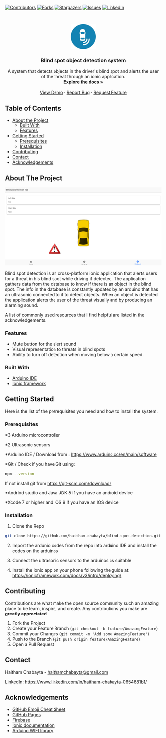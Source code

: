 
[![Contributors][contributors-shield]][contributors-url]
[![Forks][forks-shield]][forks-url]
[![Stargazers][stars-shield]][stars-url]
[![Issues][issues-shield]][issues-url]
[![LinkedIn][linkedin-shield]][linkedin-url]



<!-- PROJECT LOGO -->
<br />
<p align="center">
  <a href="https://github.com/haitham-chabayta/blind-spot-detection">
     <img src="images/logo.png" alt="Logo" width="80" height="80">
 </a>

  <h3 align="center">Blind spot object detection system</h3>

  <p align="center">
    A system that detects objects in the driver's blind spot and alerts the user of the threat through an ionic application.
    <br />
    <a href="https://github.com/haitham-chabayta/blind-spot-detection"><strong>Explore the docs »</strong></a>
    <br />
    <br />
    <a href="https://github.com/haitham-chabayta/blind-spot-detection/tree/master/demo-videos">View Demo</a>
    ·
    <a href="https://github.com/haitham-chabayta/blind-spot-detection/issues">Report Bug</a>
    ·
    <a href="https://github.com/haitham-chabayta/blind-spot-detection/issues">Request Feature</a>
  </p>
</p>



<!-- TABLE OF CONTENTS -->
## Table of Contents

* [About the Project](#about-the-project)
  * [Built With](#built-with)
  * [Features](#features)
* [Getting Started](#getting-started)
  * [Prerequisites](#prerequisites)
  * [Installation](#installation)
* [Contributing](#contributing)
* [Contact](#contact)
* [Acknowledgements](#acknowledgements)



<!-- ABOUT THE PROJECT -->
## About The Project

[![Screen Shot][product-screenshot]](https://github.com/haitham-chabayta/blind-spot-detection/)

Blind spot detection is an cross-platform ionic application that alerts users for a threat in his blind spot while driving if detected. The application gathers data from the database to know if there is an object in the blind spot. The info in the database is constantly updated by an arduino that has an ultrasonic connected to it to detect objects. When an object is detected the application alerts the user of the threat visually and by producing an alarming sound.

A list of commonly used resources that I find helpful are listed in the acknowledgements.

### Features
* Mute button for the alert sound
* Visual representation to threats in blind spots
* Ability to turn off detection when moving below a certain speed.


### Built With
* [Arduino IDE](https://www.arduino.cc/en/main/software)
* [Ionic framework](https://ionicframework.com/)

## Getting Started
Here is the list of the prerequisites you need and how to install the system.

### Prerequisites

*3 Arduino microcontroller 

*2 Ultrasonic sensors

*Arduino IDE / Download from : https://www.arduino.cc/en/main/software

*Git / Check if you have Git using:
```sh
npm --version
```
If not install git from https://git-scm.com/downloads

*Andriod studio and Java JDK 8 if you have an android device

*Xcode 7 or higher and IOS 9 if you have an IOS device



### Installation

1. Clone the Repo 
```sh
git clone https://github.com/haitham-chabayta/blind-spot-detection.git
```
2. Import the ardunio codes from the repo into arduino IDE and install the codes on the arduinos

3. Connect the ultrasonic sensors to the arduinos as suitable

4. Install the ionic app on your phone following the guide at: https://ionicframework.com/docs/v3/intro/deploying/


<!-- CONTRIBUTING -->
## Contributing

Contributions are what make the open source community such an amazing place to be learn, inspire, and create. Any contributions you make are **greatly appreciated**.

1. Fork the Project
2. Create your Feature Branch (`git checkout -b feature/AmazingFeature`)
3. Commit your Changes (`git commit -m 'Add some AmazingFeature'`)
4. Push to the Branch (`git push origin feature/AmazingFeature`)
5. Open a Pull Request


<!-- CONTACT -->
## Contact

Haitham Chabayta - haithamchabayta@gmail.com

LinkedIn: https://www.linkedin.com/in/haitham-chabayta-0654681b1/



<!-- ACKNOWLEDGEMENTS -->
## Acknowledgements
* [GitHub Emoji Cheat Sheet](https://www.webpagefx.com/tools/emoji-cheat-sheet)
* [GitHub Pages](https://pages.github.com)
* [Firebase](https://firebase.google.com/)
* [Ionic documentation](https://ionicframework.com/docs)
* [Arduino WIFI library](https://www.arduino.cc/en/Reference/WiFi)



[contributors-shield]: https://img.shields.io/github/contributors/haitham-chabayta/blind-spot-detection.svg?style=flat-square
[contributors-url]: https://github.com/haitham-chabayta/blind-spot-detection/graphs/contributors
[forks-shield]: https://img.shields.io/github/forks/haitham-chabayta/blind-spot-detection.svg?style=flat-square
[forks-url]: https://github.com/haitham-chabayta/blind-spot-detection/network/members
[stars-shield]: https://img.shields.io/github/stars/haitham-chabayta/blind-spot-detection.svg?style=flat-square
[stars-url]: https://github.com/haitham-chabayta/blind-spot-detection/stargazers
[issues-shield]: https://img.shields.io/github/issues/haitham-chabayta/blind-spot-detection.svg?style=flat-square
[issues-url]: https://github.com/haitham-chabayta/blind-spot-detection/issues
[linkedin-shield]: https://img.shields.io/badge/-LinkedIn-black.svg?style=flat-square&logo=linkedin&colorB=555
[linkedin-url]: https://www.linkedin.com/in/haitham-chabayta-0654681b1/
[product-screenshot]: images/screenshot.png
